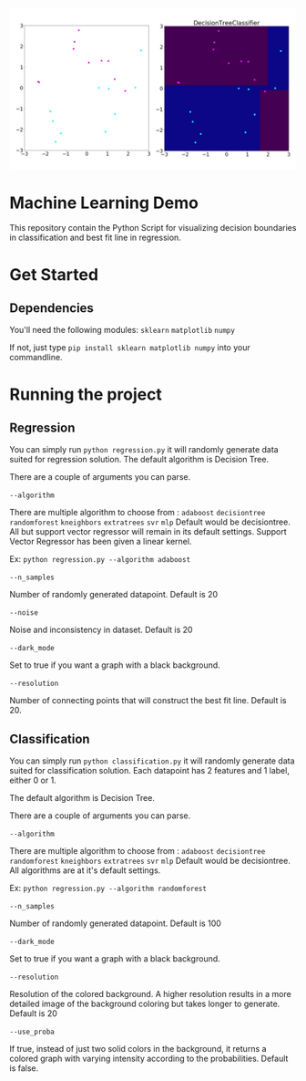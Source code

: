 ![alt text](https://raw.githubusercontent.com/5Volts/Machine-Learning-Demo/master/img.jpg)

# Machine Learning Demo
This repository contain the Python Script for visualizing decision boundaries in classification and best fit line in regression.

# Get Started
## Dependencies
You'll need the following modules:
`sklearn`
`matplotlib`
`numpy`

If not, just type `pip install sklearn matplotlib numpy` into your commandline.

# Running the project
## Regression
You can simply run `python regression.py` it will randomly generate data suited for regression solution. The default algorithm is Decision Tree.

There are a couple of arguments you can parse.

`--algorithm`

There are multiple algorithm to choose from : 
`adaboost` `decisiontree` `randomforest` `kneighbors` `extratrees` `svr` `mlp` 
Default would be decisiontree. All but support vector regressor will remain in its default settings. Support Vector Regressor has been given a linear kernel.

Ex: `python regression.py --algorithm adaboost`

`--n_samples`

Number of randomly generated datapoint. Default is 20

`--noise`

Noise and inconsistency in dataset. Default is 20

`--dark_mode`

Set to true if you want a graph with a black background.

`--resolution`

Number of connecting points that will construct the best fit line. Default is 20.

## Classification
You can simply run `python classification.py` it will randomly generate data suited for classification solution. Each datapoint has 2 features and 1 label, either 0 or 1.

The default algorithm is Decision Tree.

There are a couple of arguments you can parse.

`--algorithm`

There are multiple algorithm to choose from : 
`adaboost` `decisiontree` `randomforest` `kneighbors` `extratrees` `svr` `mlp` 
Default would be decisiontree. All algorithms are at it's default settings.

Ex: `python regression.py --algorithm randomforest`

`--n_samples`

Number of randomly generated datapoint. Default is 100

`--dark_mode`

Set to true if you want a graph with a black background.

`--resolution`

Resolution of the colored background. A higher resolution results in a more detailed image of the background coloring but takes longer to generate. Default is 20

`--use_proba`

If true, instead of just two solid colors in the background, it returns a colored graph with varying intensity according to the probabilities. Default is false.